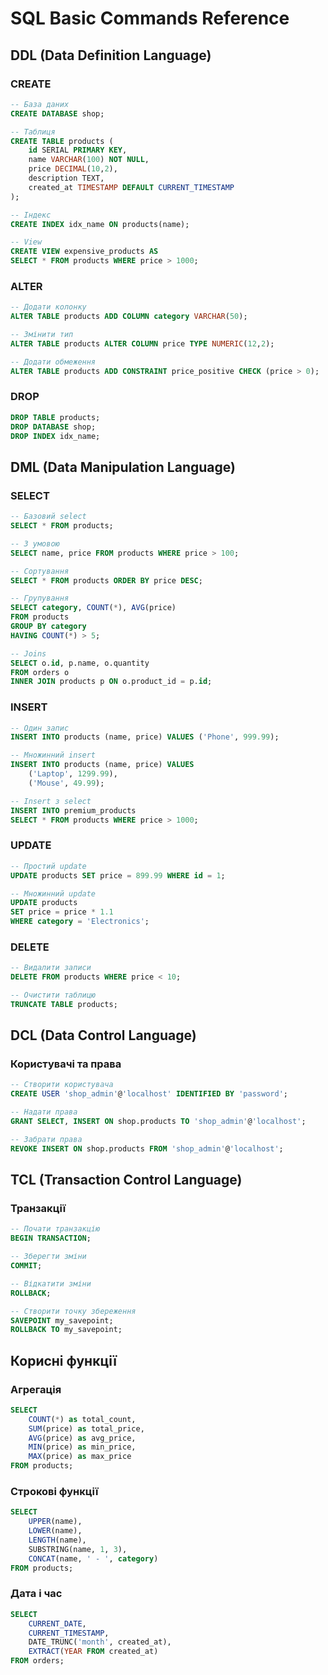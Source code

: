 # SQL Basic Commands Reference

## DDL (Data Definition Language)

### CREATE

```sql
-- База даних
CREATE DATABASE shop;

-- Таблиця
CREATE TABLE products (
    id SERIAL PRIMARY KEY,
    name VARCHAR(100) NOT NULL,
    price DECIMAL(10,2),
    description TEXT,
    created_at TIMESTAMP DEFAULT CURRENT_TIMESTAMP
);

-- Індекс
CREATE INDEX idx_name ON products(name);

-- View
CREATE VIEW expensive_products AS
SELECT * FROM products WHERE price > 1000;
```

### ALTER

```sql
-- Додати колонку
ALTER TABLE products ADD COLUMN category VARCHAR(50);

-- Змінити тип
ALTER TABLE products ALTER COLUMN price TYPE NUMERIC(12,2);

-- Додати обмеження
ALTER TABLE products ADD CONSTRAINT price_positive CHECK (price > 0);
```

### DROP

```sql
DROP TABLE products;
DROP DATABASE shop;
DROP INDEX idx_name;
```

## DML (Data Manipulation Language)

### SELECT

```sql
-- Базовий select
SELECT * FROM products;

-- З умовою
SELECT name, price FROM products WHERE price > 100;

-- Сортування
SELECT * FROM products ORDER BY price DESC;

-- Групування
SELECT category, COUNT(*), AVG(price)
FROM products
GROUP BY category
HAVING COUNT(*) > 5;

-- Joins
SELECT o.id, p.name, o.quantity
FROM orders o
INNER JOIN products p ON o.product_id = p.id;
```

### INSERT

```sql
-- Один запис
INSERT INTO products (name, price) VALUES ('Phone', 999.99);

-- Множинний insert
INSERT INTO products (name, price) VALUES 
    ('Laptop', 1299.99),
    ('Mouse', 49.99);

-- Insert з select
INSERT INTO premium_products
SELECT * FROM products WHERE price > 1000;
```

### UPDATE

```sql
-- Простий update
UPDATE products SET price = 899.99 WHERE id = 1;

-- Множинний update
UPDATE products 
SET price = price * 1.1
WHERE category = 'Electronics';
```

### DELETE

```sql
-- Видалити записи
DELETE FROM products WHERE price < 10;

-- Очистити таблицю
TRUNCATE TABLE products;
```

## DCL (Data Control Language)

### Користувачі та права

```sql
-- Створити користувача
CREATE USER 'shop_admin'@'localhost' IDENTIFIED BY 'password';

-- Надати права
GRANT SELECT, INSERT ON shop.products TO 'shop_admin'@'localhost';

-- Забрати права
REVOKE INSERT ON shop.products FROM 'shop_admin'@'localhost';
```

## TCL (Transaction Control Language)

### Транзакції

```sql
-- Почати транзакцію
BEGIN TRANSACTION;

-- Зберегти зміни
COMMIT;

-- Відкатити зміни
ROLLBACK;

-- Створити точку збереження
SAVEPOINT my_savepoint;
ROLLBACK TO my_savepoint;
```

## Корисні функції

### Агрегація

```sql
SELECT 
    COUNT(*) as total_count,
    SUM(price) as total_price,
    AVG(price) as avg_price,
    MIN(price) as min_price,
    MAX(price) as max_price
FROM products;
```

### Строкові функції

```sql
SELECT 
    UPPER(name),
    LOWER(name),
    LENGTH(name),
    SUBSTRING(name, 1, 3),
    CONCAT(name, ' - ', category)
FROM products;
```

### Дата і час

```sql
SELECT 
    CURRENT_DATE,
    CURRENT_TIMESTAMP,
    DATE_TRUNC('month', created_at),
    EXTRACT(YEAR FROM created_at)
FROM orders;
```
